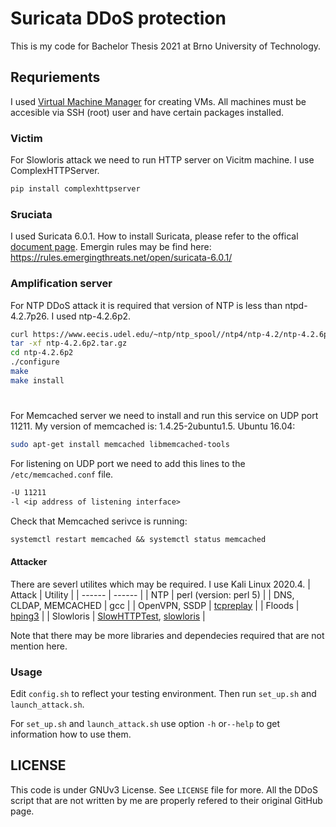 # Suricata DDoS protection
This is my code for Bachelor Thesis 2021 at Brno University of Technology.

## Requriements
I used [Virtual Machine Manager](https://virt-manager.org/) for creating VMs.
All machines must be accesible via SSH (root) user and have certain packages installed.

### Victim
For Slowloris attack we need to run HTTP server on Vicitm machine. I use ComplexHTTPServer.
```sh
pip install complexhttpserver
```

### Sruciata 
I used Suricata 6.0.1. How to install Suricata, please refer to the offical [document page](https://suricata.readthedocs.io/en/suricata-6.0.2/).
Emergin rules may be find here: https://rules.emergingthreats.net/open/suricata-6.0.1/

### Amplification server
For NTP DDoS attack it is required that version of NTP is less than ntpd-4.2.7p26. I used ntp-4.2.6p2.

```sh
curl https://www.eecis.udel.edu/~ntp/ntp_spool//ntp4/ntp-4.2/ntp-4.2.6p2.tar.gz -o ntp-4.2.6p2.tar.gz
tar -xf ntp-4.2.6p2.tar.gz
cd ntp-4.2.6p2
./configure
make
make install
```
#

For Memcached server we need to install and run this service on UDP port 11211. My version of memcached is: 1.4.25-2ubuntu1.5.
Ubuntu 16.04:
```sh
sudo apt-get install memcached libmemcached-tools
```
For listening on UDP port we need to add this lines to the `/etc/memcached.conf` file.
```txt
-U 11211
-l <ip address of listening interface>
```
Check that Memcached serivce is running:
```txt
systemctl restart memcached && systemctl status memcached
```

#### Attacker
There are severl utilites which may be required. I use Kali Linux 2020.4.
| Attack | Utility |
| ------ | ------ |
| NTP | perl (version: perl 5) |
| DNS, CLDAP, MEMCACHED | gcc |
| OpenVPN, SSDP | [tcpreplay](https://www.xmodulo.com/how-to-install-tcpreplay-on-linux.html) |
| Floods | [hping3](https://tools.kali.org/information-gathering/hping3) |
| Slowloris | [SlowHTTPTest](https://tools.kali.org/stress-testing/slowhttptest), [slowloris](https://pypi.org/project/pyslowloris/) |

Note that there may be more libraries and dependecies required that are not mention here.

### Usage
Edit `config.sh` to reflect your testing environment. Then run `set_up.sh` and `launch_attack.sh`.

For `set_up.sh` and `launch_attack.sh` use option `-h` or`--help` to get information how to use them.

## LICENSE
This code is under GNUv3 License. See `LICENSE` file for more.
All the DDoS script that are not written by me are properly refered to their original GitHub page.
